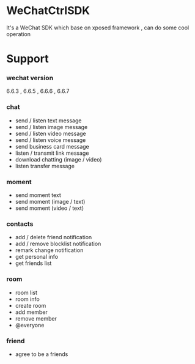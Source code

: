 # WeChatCtrlSDK
It's a WeChat SDK which base on xposed framework , can do some cool operation 
# Support

### wechat version ###  
6.6.3 , 6.6.5 , 6.6.6 , 6.6.7
 
### chat ###
<ul>
 <li>send / listen text message </li>
 <li>send / listen image message </li>
 <li>send / listen video message </li>
 <li>send / listen voice message </li>
 <li>send business card message</li>
 <li>listen / transmit link message</li>
 <li>download chatting (image / video) </li>
 <li>listen transfer message</li>
</ul>

### moment ###
<ul>
 <li>send moment text </li>
 <li>send moment (image / text) </li>
 <li>send moment (video / text) </li>
</ul>

### contacts ###
<ul>
 <li>add / delete friend notification </li>
 <li>add / remove blocklist notification </li>
 <li>remark change notification </li>
 <li>get personal info </li>
 <li>get friends list </li>
</ul>

### room ###
<ul>
 <li>room list </li>
 <li>room info </li>
 <li>create room </li>
 <li>add member </li>
 <li>remove member </li>
 <li>@everyone </li>
</ul>

### friend ###
<ul>
 <li>agree to be a friends</li>
</ul>

